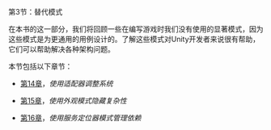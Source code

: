 第3节：替代模式

在本书的这一部分，我们将回顾一些在编写游戏时我们没有使用的显著模式，因为这些模式是为更通用的用例设计的。了解这些模式对Unity开发者来说很有帮助，它们可以帮助解决各种架构问题。

本节包括以下章节：

+   [第14章](13db5933-663b-4f1f-8ff6-4e0d3f869706.xhtml)，*使用适配器调整系统*

+   [第15章](bd322b94-d8f9-47a7-a448-56e8ec819b5d.xhtml)，*使用外观模式隐藏复杂性*

+   [第16章](ce58cae4-932e-46ba-ac1d-17c8ea7137d5.xhtml)，*使用服务定位器模式管理依赖*

